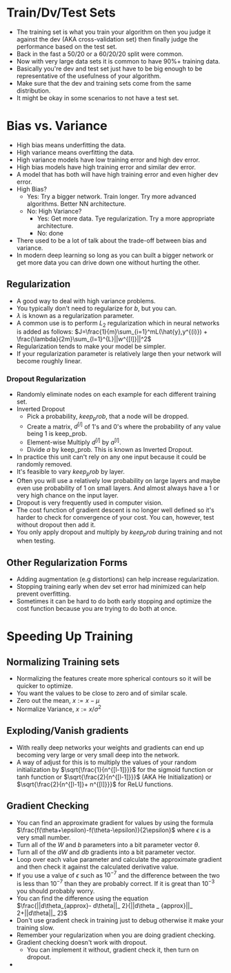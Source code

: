 # Train/Dv/Test Sets
- The training set is what you train your algorithm on then you judge it against the dev (AKA cross-validation set) then finally judge the performance based on the test set.
- Back in the fast a 50/20 or a 60/20/20 split were common.
- Now with very large data sets it is common to have 90%+ training data.
- Basically you're dev and test set just have to be big enough to be representative of the usefulness of your algorithm.
- Make sure that the dev and training sets come from the same distribution.
- It might be okay in some scenarios to not have a test set.
# Bias vs. Variance
-  High bias means underfitting the data.
- High variance means overfitting the data.
- High variance models have low training error and high dev error.
- High bias models have high training error and similar dev error.
- A model that has both will have high training error and even higher dev error.
- High Bias?
  - Yes: Try a bigger network. Train longer. Try more advanced algorithms. Better NN architecture.
  - No: High Variance?
    - Yes: Get more data. Tye regularization. Try a more appropriate architecture.
    - No: done
- There used to be a lot of talk about the trade-off between bias and variance.
- In modern deep learning so long as you can built a bigger network or get more data you can drive down one without hurting the other.

## Regularization
- A good way to deal with high variance problems.
- You typically don't need to regularize for $b$, but you can.
- $\lambda$ is known as a regularization parameter.
- A common use is to perform $L_2$ regularization which in neural networks is added as follows:
$J=\frac{1}{m}\sum_{i=1}^mL(\hat{y},y^{(i)}) + \frac{\lambda}{2m}\sum_{l=1}^{L}||w^{[l]}||^2$
- Regularization tends to make your model be simpler.
- If your regularization parameter is relatively large then your network will become roughly linear.

### Dropout Regularization
- Randomly eliminate nodes on each example for each different training set.
- Inverted Dropout
  - Pick a probability, $keep_prob$, that a node will be dropped.
  - Create a matrix, $d^{[l]}$ of 1's and 0's where the probability of any value being 1 is keep_prob.
  - Element-wise Multiply $d^{[l]}$ by $a^{[l]}$.
  - Divide $a$ by keep_prob. This is known as Inverted Dropout.
- In practice this unit can't rely on any one input because it could be randomly removed.
- It's feasible to vary $keep_prob$ by layer.
- Often you will use a relatively low probability on large layers and maybe even use probability of 1 on small layers. And almost always have a 1 or very high chance on the input layer.
- Dropout is very frequently used in computer vision.
- The cost function of gradient descent is no longer well defined so it's harder to check for convergence of your cost. You can, however, test without dropout then add it.
- You only apply dropout and multiply by $keep_prob$ during training and not when testing.

## Other Regularization Forms
- Adding augmentation (e.g distortions) can help increase regularization.
- Stopping training early when dev set error had minimized can help prevent overfitting.
- Sometimes it can be hard to do both early stopping and optimize the cost function because you are trying to do both at once.

# Speeding Up Training

## Normalizing Training sets
- Normalizing the features create more spherical contours so it will be quicker to optimize.
- You want the values to be close to zero and of similar scale.
- Zero out the mean, $x:= x-\mu$
- Normalize Variance, $x := x/\sigma^2$

## Exploding/Vanish gradients
- With really deep networks your weights and gradients can end up becoming very large or very small deep into the network.
- A way of adjust for this is to multiply the values of your random initialization by $\sqrt{\frac{1}{n^{[l-1]}}}$ for the sigmoid function or tanh function or $\sqrt{\frac{2}{n^{[l-1]}}}$ (AKA He Initialization) or  $\sqrt{\frac{2}{n^{[l-1]}+ n^{[l]}}}$ for ReLU functions.

## Gradient Checking
- You can find an approximate gradient for values by using the formula $\frac{f(\theta+\epsilon)-f(\theta-\epsilon)}{2\epsilon}$ where $\epsilon$ is a very small number.
- Turn all of the $W$ and $b$ parameters into a bit parameter vector $\theta$.
- Turn all of the $dW$ and $db$ gradients into a bit parameter vector.
- Loop over each value parameter and calculate the approximate gradient and then check it against the calculated derivative value.
- If you use a value of $\epsilon$ such as $10^{-7}$ and the difference between the two is less than $10^{-7}$ than they are probably correct. If it is great than $10^{-3}$ you should probably worry.
- You can find the difference using the equation $\frac{||d\theta_{approx}- d\theta||_ 2}{||d\theta _ {approx}||_ 2+||d\theta||_ 2}$
- Don't use gradient check in training just to debug otherwise it make your training slow.
- Remember your regularization when you are doing gradient checking.
- Gradient checking doesn't work with dropout.
  - You can implement it without, gradient check it, then turn on dropout.
-
